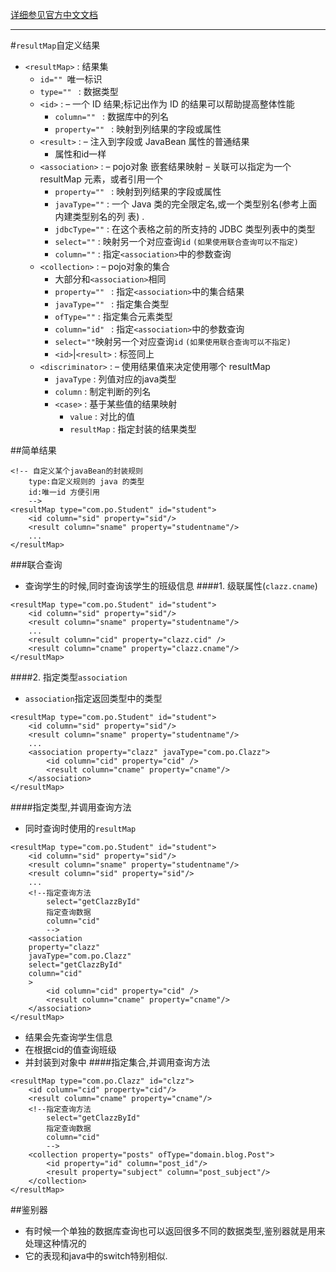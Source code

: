 [详细参见官方中文文档](http://www.mybatis.org/mybatis-3/zh/sqlmap-xml.html)

-----------------------------------------

#`resultMap`自定义结果
* `<resultMap>` : 结果集
	* `id="" `唯一标识
	* `type="" ` : 数据类型
	* `<id>` :  – 一个 ID 结果;标记出作为 ID 的结果可以帮助提高整体性能
		* `column="" ` : 数据库中的列名
		* `property="" ` : 映射到列结果的字段或属性
	* `<result>` :  – 注入到字段或 JavaBean 属性的普通结果
		* 属性和id一样
	* `<association>` :  – pojo对象
嵌套结果映射 – 关联可以指定为一个 resultMap 元素，或者引用一个
		* `property="" ` : 映射到列结果的字段或属性
		* `javaType=""` : 一个 Java 类的完全限定名,或一个类型别名(参考上面内建类型别名的列 表) .
		* `jdbcType=""` : 在这个表格之前的所支持的 JDBC 类型列表中的类型
		* `select=""` : 映射另一个对应查询`id` `(如果使用联合查询可以不指定)`
		* `column=""` : 指定`<association>`中的参数查询
	* `<collection>`  : – pojo对象的集合
		* 大部分和`<association>`相同
		* `property="" ` : 指定`<association>`中的集合结果
		* `javaType="" ` : 指定集合类型
		* `ofType=""` : 指定集合元素类型
		* `column="id" ` : 指定`<association>`中的参数查询
		* `select=""`映射另一个对应查询`id` `(如果使用联合查询可以不指定)`
		* `<id>`|`<result>` : 标签同上
	* `<discriminator>`  : – 使用结果值来决定使用哪个 resultMap
		* `javaType` : 列值对应的java类型
		* `column` : 制定判断的列名
		 * `<case>`  :  基于某些值的结果映射
			 * `value` : 对比的值
			 * `resultMap`  : 指定封装的结果类型

##简单结果


```
<!-- 自定义某个javaBean的封装规则 
	type:自定义规则的 java 的类型
	id:唯一id 方便引用
	-->
<resultMap type="com.po.Student" id="student">
	<id column="sid" property="sid"/>
	<result column="sname" property="studentname"/>
	...
</resultMap>
```
###联合查询

* 查询学生的时候,同时查询该学生的班级信息
####1. 级联属性(`clazz.cname`)

```
<resultMap type="com.po.Student" id="student">
	<id column="sid" property="sid"/>
	<result column="sname" property="studentname"/>
	...
	<result column="cid" property="clazz.cid" />
	<result column="cname" property="clazz.cname"/>
</resultMap>
```

####2. 指定类型`association` 

* `association`指定返回类型中的类型

```
<resultMap type="com.po.Student" id="student">
	<id column="sid" property="sid"/>
	<result column="sname" property="studentname"/>
	...
	<association property="clazz" javaType="com.po.Clazz">
		<id column="cid" property="cid" />
		<result column="cname" property="cname"/>
	</association>
</resultMap>
```

####指定类型,并调用查询方法

* 同时查询时使用的`resultMap`

```
<resultMap type="com.po.Student" id="student">
	<id column="sid" property="sid"/>
	<result column="sname" property="studentname"/>
	<result column="sid" property="sid"/>
	...
	<!--指定查询方法 
		select="getClazzById" 
		指定查询数据
		column="cid"
		-->
	<association 
	property="clazz"
	javaType="com.po.Clazz"
	select="getClazzById"
	column="cid"
	>
		<id column="cid" property="cid" />
		<result column="cname" property="cname"/>
	</association>
</resultMap>
```
* 结果会先查询学生信息
* 在根据cid的值查询班级
* 并封装到对象中
####指定集合,并调用查询方法

```
<resultMap type="com.po.Clazz" id="clzz">
	<id column="cid" property="cid"/>
	<result column="cname" property="cname"/>
	<!--指定查询方法 
		select="getClazzById" 
		指定查询数据
		column="cid"
		-->
	<collection property="posts" ofType="domain.blog.Post">
		<id property="id" column="post_id"/>
		<result property="subject" column="post_subject"/>
	</collection>
</resultMap>
```

##鉴别器
* 有时候一个单独的数据库查询也可以返回很多不同的数据类型,鉴别器就是用来处理这种情况的
* 它的表现和java中的switch特别相似.
